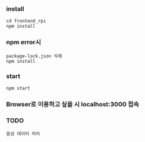### install
    cd frontend_rpi
    npm install

### npm error시
    package-lock.json 삭제
    npm install

### start
    npm start

### Browser로 이용하고 싶을 시 localhost:3000 접속

### TODO
    음성 데이터 처리




